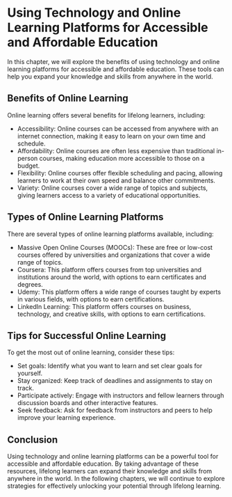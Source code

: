 Using Technology and Online Learning Platforms for Accessible and Affordable Education
=============================================================================================================================================

In this chapter, we will explore the benefits of using technology and online learning platforms for accessible and affordable education. These tools can help you expand your knowledge and skills from anywhere in the world.

Benefits of Online Learning
---------------------------

Online learning offers several benefits for lifelong learners, including:

* Accessibility: Online courses can be accessed from anywhere with an internet connection, making it easy to learn on your own time and schedule.
* Affordability: Online courses are often less expensive than traditional in-person courses, making education more accessible to those on a budget.
* Flexibility: Online courses offer flexible scheduling and pacing, allowing learners to work at their own speed and balance other commitments.
* Variety: Online courses cover a wide range of topics and subjects, giving learners access to a variety of educational opportunities.

Types of Online Learning Platforms
----------------------------------

There are several types of online learning platforms available, including:

* Massive Open Online Courses (MOOCs): These are free or low-cost courses offered by universities and organizations that cover a wide range of topics.
* Coursera: This platform offers courses from top universities and institutions around the world, with options to earn certificates and degrees.
* Udemy: This platform offers a wide range of courses taught by experts in various fields, with options to earn certifications.
* LinkedIn Learning: This platform offers courses on business, technology, and creative skills, with options to earn certifications.

Tips for Successful Online Learning
-----------------------------------

To get the most out of online learning, consider these tips:

* Set goals: Identify what you want to learn and set clear goals for yourself.
* Stay organized: Keep track of deadlines and assignments to stay on track.
* Participate actively: Engage with instructors and fellow learners through discussion boards and other interactive features.
* Seek feedback: Ask for feedback from instructors and peers to help improve your learning experience.

Conclusion
----------

Using technology and online learning platforms can be a powerful tool for accessible and affordable education. By taking advantage of these resources, lifelong learners can expand their knowledge and skills from anywhere in the world. In the following chapters, we will continue to explore strategies for effectively unlocking your potential through lifelong learning.
